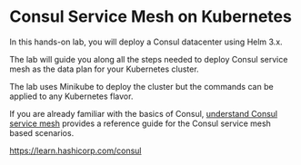# Consul Service Mesh on Kubernetes

In this hands-on lab, you will deploy a Consul datacenter using Helm 3.x.

The lab will guide you along all the steps needed to deploy Consul service mesh as the data plan for your Kubernetes cluster.

The lab uses Minikube to deploy the cluster but the commands can be applied to any Kubernetes flavor.

If you are already familiar with the basics of Consul, [understand Consul service mesh](https://learn.hashicorp.com/consul/gs-consul-service-mesh/understand-consul-service-mesh) provides a reference guide for the Consul service mesh based scenarios.




https://learn.hashicorp.com/consul
